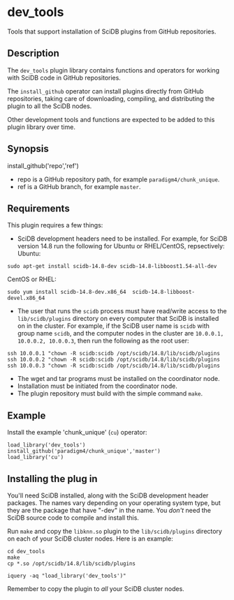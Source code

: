 # dev_tools

Tools that support installation of SciDB plugins from GitHub repositories.

## Description

The `dev_tools` plugin library contains functions and operators for
working with SciDB code in GitHub repositories.

The `install_github` operator can install plugins directly from GitHub
repositories, taking care of downloading, compiling, and distributing the
plugin to all the SciDB nodes.

Other development tools and functions are expected to be added to this plugin
library over time.

## Synopsis

install_github('repo','ref')

* repo is a GitHub repository path, for example `paradigm4/chunk_unique`.
* ref is a GitHub branch, for example `master`.

## Requirements
This plugin requires a few things:

* SciDB development headers need to be installed. For example, for SciDB
version 14.8 run the following for Ubuntu or RHEL/CentOS, repsectively:
Ubuntu:
```
sudo apt-get install scidb-14.8-dev scidb-14.8-libboost1.54-all-dev
```
CentOS or RHEL:
```
sudo yum install scidb-14.8-dev.x86_64  scidb-14.8-libboost-devel.x86_64
```

* The user that runs the `scidb` process must have read/write access to
the `lib/scidb/plugins` directory on every computer that SciDB is installed
on in the cluster. For example, if the SciDB user name is `scidb` with
group name `scidb`, and the
computer nodes in the cluster are `10.0.0.1, 10.0.0.2, 10.0.0.3`,  then
run the following as the root user:
```
ssh 10.0.0.1 "chown -R scidb:scidb /opt/scidb/14.8/lib/scidb/plugins
ssh 10.0.0.2 "chown -R scidb:scidb /opt/scidb/14.8/lib/scidb/plugins
ssh 10.0.0.3 "chown -R scidb:scidb /opt/scidb/14.8/lib/scidb/plugins
```
* The wget and tar programs must be installed on the coordinator node.
* Installation must be initiated from the coordinator node.
* The plugin repository must build with the simple command `make`.

## Example

Install the example 'chunk_unique' (`cu`) operator:

```
load_library('dev_tools')
install_github('paradigm4/chunk_unique','master')
load_library('cu')
```


## Installing the plug in

You'll need SciDB installed, along with the SciDB development header packages.
The names vary depending on your operating system type, but they are the
package that have "-dev" in the name. You *don't* need the SciDB source code to
compile and install this.

Run `make` and copy  the `libknn.so` plugin to the `lib/scidb/plugins`
directory on each of your SciDB cluster nodes. Here is an example:

```
cd dev_tools
make
cp *.so /opt/scidb/14.8/lib/scidb/plugins

iquery -aq "load_library('dev_tools')"
```
Remember to copy the plugin to *all* your SciDB cluster nodes.
